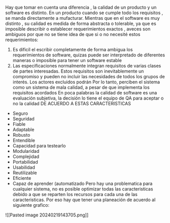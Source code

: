 Hay que tomar en cuenta una diferencia , la calidad de un producto y un software es distinto. En un producto cuando se cumple todo los requisitos , se manda directamente a mufacturar. Mientras que en el software es muy distinto , su calidad es medida de forma abstracta o tolerable, ya que es imposible describir o establecer requerimientos exactos , aveces son ambiguos por que no se tiene idea de que si o no necesité estos requerimientos:
1. Es dificíl el escribir completamente de forma ambigua los requerimientos de software, quizas puede ser interpretado de diferentes maneras  o imposible para tener un software estable
2. Las especificaciones normalmente integran requisitos de varias clases de partes interesadas. Estos requisitos son inevitablemente un compromiso y pueden no incluir
	las necesidades de todos los grupos de interés. Los actores excluidos podrán
	Por lo tanto, perciben el sistema como un sistema de mala calidad, a pesar de que implementa los requisitos acordados
En poca palabras la calidad de software es una evaluación subjetiva, la decisión lo tiene el equipo de QA para aceptar o no la calidad
DE ACUERDO A ESTAS CARACTERISTICAS 
- Seguro
- Seguridad
- Fiable
- Adaptable
- Robusto
- Entendible
- Capacidad para testearlo
- Modularidad
- Complejidad
- Portabilidad
- Usabilidad
- Reutilizable
- Eficiente
- Capaz de aprender (automatizado
Pero hay una problematica para cualquier sistema,  no es posible optimizar todas las caracteristicas debido a que se reparten los recursos para cada una de las caracteristicas. Por eso hay que tener una planeación de acuerdo al siguiente grafico:

![[Pasted image 20240219143705.png]]





